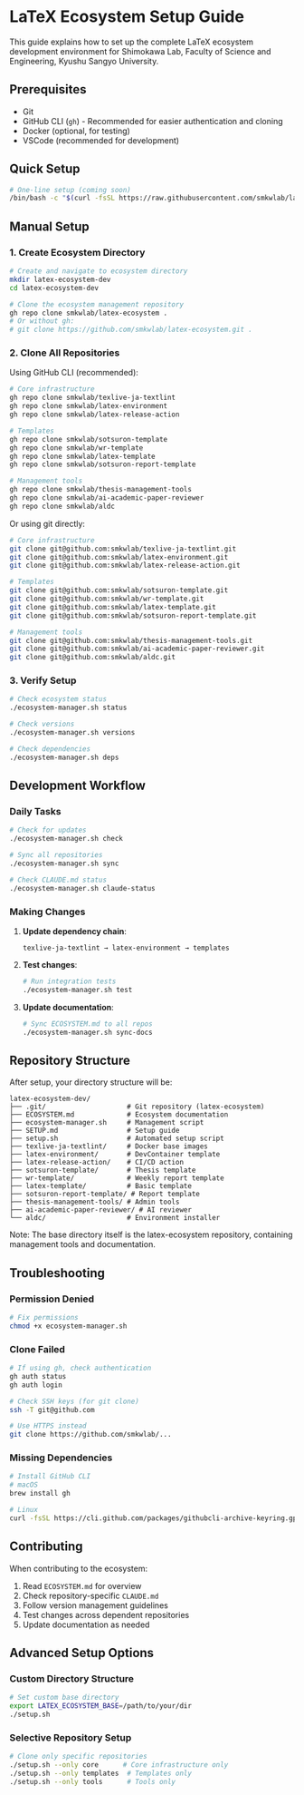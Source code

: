 # LaTeX Ecosystem Setup Guide

This guide explains how to set up the complete LaTeX ecosystem development environment for Shimokawa Lab, Faculty of Science and Engineering, Kyushu Sangyo University.

## Prerequisites

- Git
- GitHub CLI (`gh`) - Recommended for easier authentication and cloning
- Docker (optional, for testing)
- VSCode (recommended for development)

## Quick Setup

```bash
# One-line setup (coming soon)
/bin/bash -c "$(curl -fsSL https://raw.githubusercontent.com/smkwlab/latex-ecosystem/main/setup.sh)"
```

## Manual Setup

### 1. Create Ecosystem Directory

```bash
# Create and navigate to ecosystem directory
mkdir latex-ecosystem-dev
cd latex-ecosystem-dev

# Clone the ecosystem management repository
gh repo clone smkwlab/latex-ecosystem .
# Or without gh:
# git clone https://github.com/smkwlab/latex-ecosystem.git .
```

### 2. Clone All Repositories

Using GitHub CLI (recommended):
```bash
# Core infrastructure
gh repo clone smkwlab/texlive-ja-textlint
gh repo clone smkwlab/latex-environment
gh repo clone smkwlab/latex-release-action

# Templates
gh repo clone smkwlab/sotsuron-template
gh repo clone smkwlab/wr-template
gh repo clone smkwlab/latex-template
gh repo clone smkwlab/sotsuron-report-template

# Management tools
gh repo clone smkwlab/thesis-management-tools
gh repo clone smkwlab/ai-academic-paper-reviewer
gh repo clone smkwlab/aldc
```

Or using git directly:
```bash
# Core infrastructure
git clone git@github.com:smkwlab/texlive-ja-textlint.git
git clone git@github.com:smkwlab/latex-environment.git
git clone git@github.com:smkwlab/latex-release-action.git

# Templates
git clone git@github.com:smkwlab/sotsuron-template.git
git clone git@github.com:smkwlab/wr-template.git
git clone git@github.com:smkwlab/latex-template.git
git clone git@github.com:smkwlab/sotsuron-report-template.git

# Management tools
git clone git@github.com:smkwlab/thesis-management-tools.git
git clone git@github.com:smkwlab/ai-academic-paper-reviewer.git
git clone git@github.com:smkwlab/aldc.git
```

### 3. Verify Setup

```bash
# Check ecosystem status
./ecosystem-manager.sh status

# Check versions
./ecosystem-manager.sh versions

# Check dependencies
./ecosystem-manager.sh deps
```

## Development Workflow

### Daily Tasks

```bash
# Check for updates
./ecosystem-manager.sh check

# Sync all repositories
./ecosystem-manager.sh sync

# Check CLAUDE.md status
./ecosystem-manager.sh claude-status
```

### Making Changes

1. **Update dependency chain**:
   ```
   texlive-ja-textlint → latex-environment → templates
   ```

2. **Test changes**:
   ```bash
   # Run integration tests
   ./ecosystem-manager.sh test
   ```

3. **Update documentation**:
   ```bash
   # Sync ECOSYSTEM.md to all repos
   ./ecosystem-manager.sh sync-docs
   ```

## Repository Structure

After setup, your directory structure will be:

```
latex-ecosystem-dev/
├── .git/                    # Git repository (latex-ecosystem)
├── ECOSYSTEM.md             # Ecosystem documentation
├── ecosystem-manager.sh     # Management script
├── SETUP.md                 # Setup guide
├── setup.sh                 # Automated setup script
├── texlive-ja-textlint/     # Docker base images
├── latex-environment/       # DevContainer template
├── latex-release-action/    # CI/CD action
├── sotsuron-template/       # Thesis template
├── wr-template/             # Weekly report template
├── latex-template/          # Basic template
├── sotsuron-report-template/ # Report template
├── thesis-management-tools/ # Admin tools
├── ai-academic-paper-reviewer/ # AI reviewer
└── aldc/                    # Environment installer
```

Note: The base directory itself is the latex-ecosystem repository, containing management tools and documentation.

## Troubleshooting

### Permission Denied
```bash
# Fix permissions
chmod +x ecosystem-manager.sh
```

### Clone Failed
```bash
# If using gh, check authentication
gh auth status
gh auth login

# Check SSH keys (for git clone)
ssh -T git@github.com

# Use HTTPS instead
git clone https://github.com/smkwlab/...
```

### Missing Dependencies
```bash
# Install GitHub CLI
# macOS
brew install gh

# Linux
curl -fsSL https://cli.github.com/packages/githubcli-archive-keyring.gpg | sudo dd of=/usr/share/keyrings/githubcli-archive-keyring.gpg
```

## Contributing

When contributing to the ecosystem:

1. Read `ECOSYSTEM.md` for overview
2. Check repository-specific `CLAUDE.md`
3. Follow version management guidelines
4. Test changes across dependent repositories
5. Update documentation as needed

## Advanced Setup Options

### Custom Directory Structure
```bash
# Set custom base directory
export LATEX_ECOSYSTEM_BASE=/path/to/your/dir
./setup.sh
```

### Selective Repository Setup
```bash
# Clone only specific repositories
./setup.sh --only core      # Core infrastructure only
./setup.sh --only templates  # Templates only
./setup.sh --only tools      # Tools only
```
